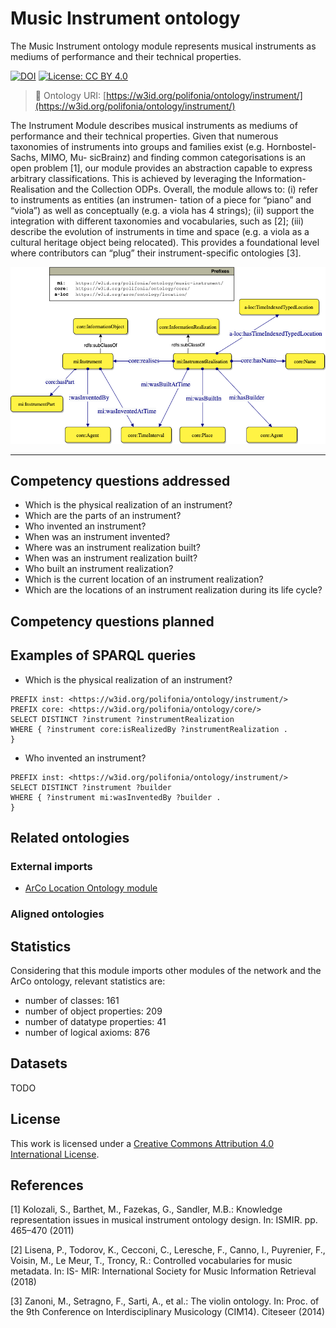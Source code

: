 # Music Instrument ontology
The Music Instrument ontology module represents musical instruments as mediums of performance and their technical properties.

[![DOI](https://zenodo.org/badge/372536364.svg)](https://zenodo.org/badge/latestdoi/372536364)
[![License: CC BY 4.0](https://img.shields.io/badge/License-CC_BY_4.0-lightgrey.svg)](https://creativecommons.org/licenses/by/4.0/)

> 🔗 Ontology URI: [https://w3id.org/polifonia/ontology/instrument/](https://w3id.org/polifonia/ontology/instrument/)

The Instrument Module describes musical instruments as mediums of performance
and their technical properties. Given that numerous taxonomies of instruments
into groups and families exist (e.g. Hornbostel-Sachs, MIMO, Mu- sicBrainz) and
finding common categorisations is an open problem [1], our module provides an
abstraction capable to express arbitrary classifications. This is achieved by
leveraging the Information-Realisation and the Collection ODPs. Overall, the
module allows to: (i) refer to instruments as entities (an instrumen- tation of
a piece for “piano” and “viola”) as well as conceptually (e.g. a viola has 4
strings); (ii) support the integration with different taxonomies and
vocabularies, such as [2]; (iii) describe the evolution of instruments in time
and space (e.g. a viola as a cultural heritage object being relocated).
This provides a foundational level where contributors can “plug” their
instrument-specific ontologies [3].

![instrument module diagram](diagrams/music-instrument-main-entities.png)

---

## Competency questions addressed
- Which is the physical realization of an instrument?
- Which are the parts of an instrument?
- Who invented an instrument?
- When was an instrument invented?
- Where was an instrument realization built?
- When was an instrument realization built?
- Who built an instrument realization?
- Which is the current location of an instrument realization?
- Which are the locations of an instrument realization during its life cycle?

## Competency questions planned


## Examples of SPARQL queries
- Which is the physical realization of an instrument?
```
PREFIX inst: <https://w3id.org/polifonia/ontology/instrument/>
PREFIX core: <https://w3id.org/polifonia/ontology/core/>
SELECT DISTINCT ?instrument ?instrumentRealization
WHERE { ?instrument core:isRealizedBy ?instrumentRealization .
}
```

- Who invented an instrument?
```
PREFIX inst: <https://w3id.org/polifonia/ontology/instrument/>
SELECT DISTINCT ?instrument ?builder
WHERE { ?instrument mi:wasInventedBy ?builder .
}
```

## Related ontologies

### External imports
- [ArCo Location Ontology module](https://w3id.org/arco/ontology/location)

### Aligned ontologies

## Statistics
Considering that this module imports other modules of the network and the ArCo ontology, relevant statistics are: 
- number of classes: 161 
- number of object properties: 209
- number of datatype properties: 41
- number of logical axioms: 876

## Datasets
TODO

## License

This work is licensed under a
[Creative Commons Attribution 4.0 International License](http://creativecommons.org/licenses/by/4.0/).


## References

[1] Kolozali, S., Barthet, M., Fazekas, G., Sandler, M.B.: Knowledge representation issues in musical instrument ontology design. In: ISMIR. pp. 465–470 (2011)

[2] Lisena, P., Todorov, K., Cecconi, C., Leresche, F., Canno, I., Puyrenier, F., Voisin, M., Le Meur, T., Troncy, R.: Controlled vocabularies for music metadata. In: IS- MIR: International Society for Music Information Retrieval (2018)

[3] Zanoni, M., Setragno, F., Sarti, A., et al.: The violin ontology. In: Proc. of the 9th Conference on Interdisciplinary Musicology (CIM14). Citeseer (2014)